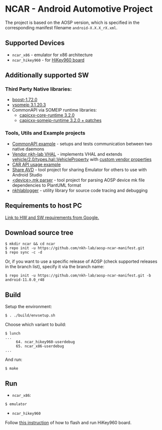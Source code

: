 
# NCAR - Android Automotive Project

The project is based on the AOSP version, which is specified in the corresponding manifest filename `android-X.X.X_rX.xml`.

## Supported Devices
* `ncar_x86` - emulator for x86 architecture 
* `ncar_hikey960` - for [HiKey960 board](https://source.android.com/setup/build/devices#960userspace)

## Additionally supported SW
### Third Party Native libraries:
* [boost-1.72.0](https://github.com/boostorg/)
* [vsomeip 3.1.20.3](https://github.com/COVESA/vsomeip)
* CommonAPI via SOMEIP runtime libraries:
    * [capicxx-core-runtime 3.2.0](https://github.com/COVESA/capicxx-core-runtime)
    * [capicxx-someip-runtime 3.2.0 + patches](https://github.com/COVESA/capicxx-someip-runtime)

### Tools, Utils and Example projects
* [CommonAPI example](https://github.com/nkh-lab/genivi-capi-someip-examples) - setups and tests communication between two native daemons
* [Vendor nkh-lab VHAL](https://github.com/nkh-lab/aosp-ncar-vehicle-hal) - implements VHAL and extends [vehicle/2.0/types.hal::VehicleProperty](https://cs.android.com/android/platform/superproject/+/master:hardware/interfaces/automotive/vehicle/2.0/types.hal;drc=0e6c4ce8731b3cead9966506b08eb69277926f08;l=153) with [custom vendor properties](https://github.com/nkh-lab/aosp-ncar-vehicle-hal/blob/master/1.0/types.hal) 
* [CAR API usage example](https://github.com/nkh-lab/car-api-hello-world)
* [Share AVD](https://github.com/nkh-lab/aosp-share-avd) - tool project for sharing Emulator for others to use with Android Studio
* [\<device\>.mk parser](https://github.com/nkh-lab/aosp-devicemk-parser) - tool project for parsing AOSP device mk file dependencies to PlantUML format
* [nkhlablogger](https://github.com/nkh-lab/logger) - utility library for source code tracing and debugging

## Requirements to host PC
[Link to HW and SW requirements from Google.](https://source.android.com/setup/build/requirements)

## Download source tree
```
$ mkdir ncar && cd ncar
$ repo init -u https://github.com/nkh-lab/aosp-ncar-manifest.git
$ repo sync -c -d
```
Or, if you want to use a specific release of AOSP (check supported releases in the branch list), specify it via the branch name:
```
$ repo init -u https://github.com/nkh-lab/aosp-ncar-manifest.git -b android-11.0.0_r48
```

## Build
Setup the environment:
```
$ . ./build/envsetup.sh
```
Choose which variant to build:
```
$ lunch
...
     64. ncar_hikey960-userdebug
     65. ncar_x86-userdebug
...     
```
And run:
```
$ make
```

## Run
* `ncar_x86`:
```
$ emulator
```
* `ncar_hikey960`

Follow [this instruction](https://source.android.com/setup/build/devices#960fastboot) of how to flash and run HiKey960 board.
